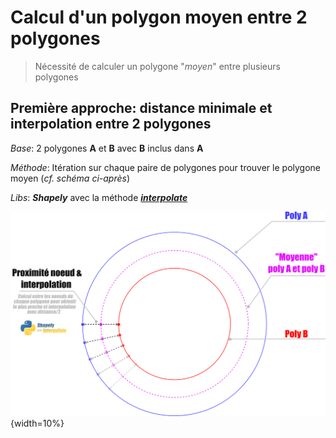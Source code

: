 # Calcul d'un polygon moyen entre 2 polygones

> Nécessité de calculer un polygone "*moyen*" entre plusieurs polygones

## Première approche: distance minimale et interpolation entre 2 polygones
*Base*: 2 polygones **A** et **B** avec **B** inclus dans **A**

*Méthode*: Itération sur chaque paire de polygones pour trouver le polygone moyen (*cf. schéma ci-après*)

*Libs*: ***Shapely*** avec la méthode ***[interpolate](http://toblerity.org/shapely/manual.html#object.interpolate)***


![Moyenne](moyenne_iso.png){width=10%}
